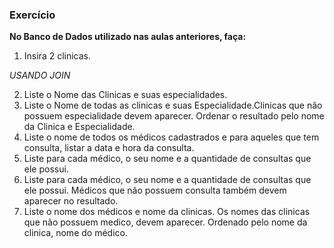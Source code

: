 ### Exercício

__No Banco de Dados utilizado nas aulas anteriores, faça:__

1. Insira 2 clinicas.

_USANDO JOIN_

2. Liste o Nome das Clinicas e suas especialidades.
3. Liste o Nome de todas as clinicas e suas Especialidade.Clinicas que não possuem especialidade devem aparecer. Ordenar o resultado pelo nome da Clinica e Especialidade.
4. Liste o nome de todos os médicos cadastrados e para aqueles que tem consulta, listar a data e hora da consulta.
5. Liste para cada médico, o seu nome e a quantidade de consultas que ele possui. 
6. Liste para cada médico, o seu nome e a quantidade de consultas que ele possui. Médicos que não possuem consulta também devem aparecer no resultado.
7. Liste o nome dos médicos e nome da clinicas. Os nomes das clinicas que não possuem medico, devem aparecer. Ordenado pelo nome da clinica, nome do médico.
